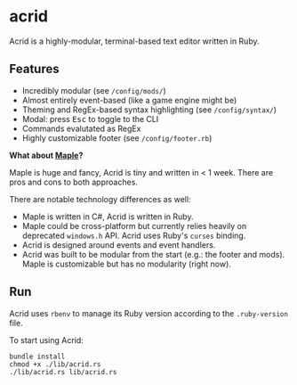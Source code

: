 # acrid

Acrid is a highly-modular, terminal-based text editor written in Ruby.

## Features

- Incredibly modular (see `/config/mods/`)
- Almost entirely event-based (like a game engine might be)
- Theming and RegEx-based syntax highlighting (see `/config/syntax/`)
- Modal: press <kbd>Esc</kbd> to toggle to the CLI
- Commands evalutated as RegEx
- Highly customizable footer (see `/config/footer.rb`)

**What about [Maple](https://github.com/matthewd673/maple)?**

Maple is huge and fancy, Acrid is tiny and written in < 1 week. There are pros and cons to both approaches.

There are notable technology differences as well:
- Maple is written in C#, Acrid is written in Ruby.
- Maple could be cross-platform but currently relies heavily on deprecated `windows.h` API. Acrid uses Ruby's `curses` binding.
- Acrid is designed around events and event handlers.
- Acrid was built to be modular from the start (e.g.: the footer and mods). Maple is customizable but has no modularity (right now).

## Run

Acrid uses `rbenv` to manage its Ruby version according to the `.ruby-version` file.

To start using Acrid:
```
bundle install
chmod +x ./lib/acrid.rs
./lib/acrid.rs lib/acrid.rs
```